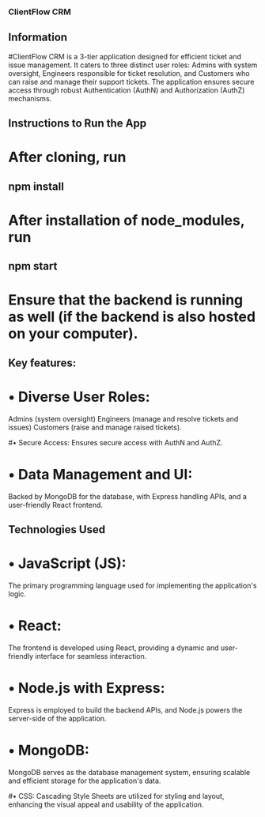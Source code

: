 

### ClientFlow CRM

## Information
#ClientFlow CRM is a 3-tier application designed for efficient ticket and issue management. It caters to three distinct user roles: Admins with system oversight, Engineers responsible for ticket resolution, and Customers who can raise and manage their support tickets. The application ensures secure access through robust Authentication (AuthN) and Authorization (AuthZ) mechanisms.

## Instructions to Run the App
# After cloning, run

## npm install
# After installation of node_modules, run

## npm start
# Ensure that the backend is running as well (if the backend is also hosted on your computer).

## Key features:
# • Diverse User Roles:
Admins (system oversight) Engineers (manage and resolve tickets and issues) Customers (raise and manage raised tickets).

#• Secure Access:
 Ensures secure access with AuthN and AuthZ.

# • Data Management and UI:
Backed by MongoDB for the database, with Express handling APIs, and a user-friendly React frontend.

## Technologies Used
 # • JavaScript (JS):
The primary programming language used for implementing the application's logic.

# • React:
 The frontend is developed using React, providing a dynamic and user-friendly interface for seamless interaction.

# • Node.js with Express:
 Express is employed to build the backend APIs, and Node.js powers the server-side of the application.

# • MongoDB:
MongoDB serves as the database management system, ensuring scalable and efficient storage for the application's data.

#• CSS:
 Cascading Style Sheets are utilized for styling and layout, enhancing the visual appeal and usability of the application.
